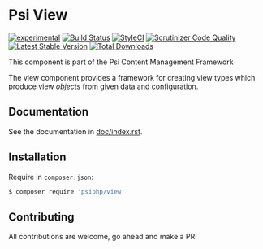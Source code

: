 # Psi View

[![experimental](http://badges.github.io/stability-badges/dist/experimental.svg)](http://github.com/badges/stability-badges)
[![Build Status](https://travis-ci.org/psiphp/view.svg?branch=master)](https://travis-ci.org/psiphp/view)
[![StyleCI](https://styleci.io/repos/72862467/shield)](https://styleci.io/repos/72862467)
[![Scrutinizer Code
Quality](https://scrutinizer-ci.com/g/psiphp/view/badges/quality-score.png?b=master)](https://scrutinizer-ci.com/g/psiphp/view/?branch=master)
[![Latest Stable Version](https://poser.pugx.org/psiphp/view/version.png?format=plastic)](https://packagist.org/packages/psiphp/view)
[![Total Downloads](https://poser.pugx.org/psiphp/view/d/total.png?format=plastic)](https://packagist.org/packages/psiphp/view)


This component is part of the Psi Content Management Framework

The view component provides a framework for creating view types which
produce view *objects* from given data and configuration.

## Documentation

See the documentation in [doc/index.rst](https://github.com/psiphp/view/blob/master/docs/index.rst).

## Installation

Require in `composer.json`:

```bash
$ composer require 'psiphp/view'
```

## Contributing

All contributions are welcome, go ahead and make a PR!
